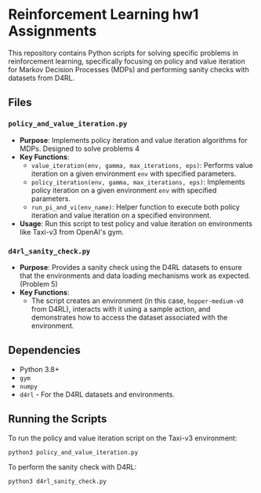 # Reinforcement Learning hw1 Assignments

This repository contains Python scripts for solving specific problems in reinforcement learning, specifically focusing on policy and value iteration for Markov Decision Processes (MDPs) and performing sanity checks with datasets from D4RL.

## Files

### `policy_and_value_iteration.py`

- **Purpose**: Implements policy iteration and value iteration algorithms for MDPs. Designed to solve problems 4
- **Key Functions**:
  - `value_iteration(env, gamma, max_iterations, eps)`: Performs value iteration on a given environment `env` with specified parameters.
  - `policy_iteration(env, gamma, max_iterations, eps)`: Implements policy iteration on a given environment `env` with specified parameters.
  - `run_pi_and_vi(env_name)`: Helper function to execute both policy iteration and value iteration on a specified environment.
- **Usage**: Run this script to test policy and value iteration on environments like Taxi-v3 from OpenAI's gym.

### `d4rl_sanity_check.py`

- **Purpose**: Provides a sanity check using the D4RL datasets to ensure that the environments and data loading mechanisms work as expected.(Problem 5)
- **Key Functions**:
  - The script creates an environment (in this case, `hopper-medium-v0` from D4RL), interacts with it using a sample action, and demonstrates how to access the dataset associated with the environment.


## Dependencies

- Python 3.8+
- `gym`
- `numpy`
- `d4rl` - For the D4RL datasets and environments.

## Running the Scripts

To run the policy and value iteration script on the Taxi-v3 environment:

```bash
python3 policy_and_value_iteration.py
```

To perform the sanity check with D4RL:

```bash
python3 d4rl_sanity_check.py
```

